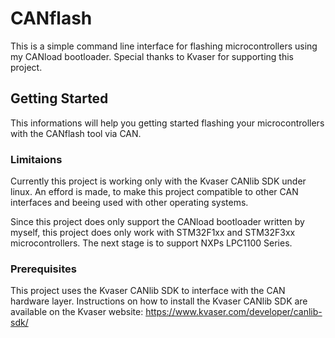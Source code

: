 # CANflash
This is a simple command line interface for flashing microcontrollers using my CANload bootloader. Special thanks to Kvaser for supporting this project. 

## Getting Started
This informations will help you getting started flashing your microcontrollers with the CANflash tool via CAN.

### Limitaions
Currently this project is working only with the Kvaser CANlib SDK under linux. An efford is made, to make this project compatible to other CAN interfaces and beeing used with other operating systems.

Since this project does only support the CANload bootloader written by myself, this project does only work with STM32F1xx and STM32F3xx microcontrollers. The next stage is to support NXPs LPC1100 Series.

### Prerequisites
This project uses the Kvaser CANlib SDK to interface with the CAN hardware layer. Instructions on how to install the Kvaser CANlib SDK are available on the Kvaser website: https://www.kvaser.com/developer/canlib-sdk/
